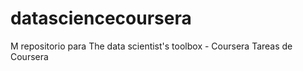 # datasciencecoursera
M repositorio para The data scientist's toolbox - Coursera
Tareas de Coursera
